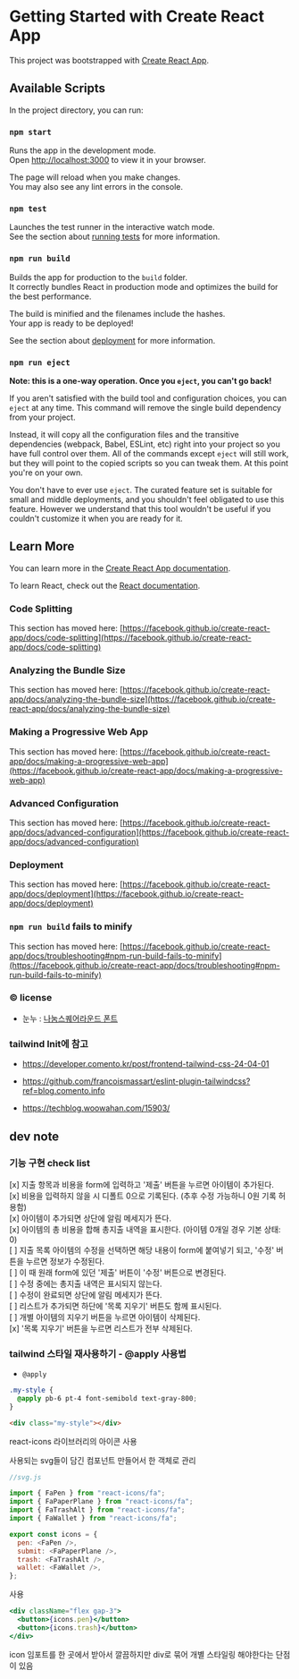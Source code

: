 # Getting Started with Create React App

This project was bootstrapped with [Create React App](https://github.com/facebook/create-react-app).

## Available Scripts

In the project directory, you can run:

### `npm start`

Runs the app in the development mode.\
Open [http://localhost:3000](http://localhost:3000) to view it in your browser.

The page will reload when you make changes.\
You may also see any lint errors in the console.

### `npm test`

Launches the test runner in the interactive watch mode.\
See the section about [running tests](https://facebook.github.io/create-react-app/docs/running-tests) for more information.

### `npm run build`

Builds the app for production to the `build` folder.\
It correctly bundles React in production mode and optimizes the build for the best performance.

The build is minified and the filenames include the hashes.\
Your app is ready to be deployed!

See the section about [deployment](https://facebook.github.io/create-react-app/docs/deployment) for more information.

### `npm run eject`

**Note: this is a one-way operation. Once you `eject`, you can't go back!**

If you aren't satisfied with the build tool and configuration choices, you can `eject` at any time. This command will remove the single build dependency from your project.

Instead, it will copy all the configuration files and the transitive dependencies (webpack, Babel, ESLint, etc) right into your project so you have full control over them. All of the commands except `eject` will still work, but they will point to the copied scripts so you can tweak them. At this point you're on your own.

You don't have to ever use `eject`. The curated feature set is suitable for small and middle deployments, and you shouldn't feel obligated to use this feature. However we understand that this tool wouldn't be useful if you couldn't customize it when you are ready for it.

## Learn More

You can learn more in the [Create React App documentation](https://facebook.github.io/create-react-app/docs/getting-started).

To learn React, check out the [React documentation](https://reactjs.org/).

### Code Splitting

This section has moved here: [https://facebook.github.io/create-react-app/docs/code-splitting](https://facebook.github.io/create-react-app/docs/code-splitting)

### Analyzing the Bundle Size

This section has moved here: [https://facebook.github.io/create-react-app/docs/analyzing-the-bundle-size](https://facebook.github.io/create-react-app/docs/analyzing-the-bundle-size)

### Making a Progressive Web App

This section has moved here: [https://facebook.github.io/create-react-app/docs/making-a-progressive-web-app](https://facebook.github.io/create-react-app/docs/making-a-progressive-web-app)

### Advanced Configuration

This section has moved here: [https://facebook.github.io/create-react-app/docs/advanced-configuration](https://facebook.github.io/create-react-app/docs/advanced-configuration)

### Deployment

This section has moved here: [https://facebook.github.io/create-react-app/docs/deployment](https://facebook.github.io/create-react-app/docs/deployment)

### `npm run build` fails to minify

This section has moved here: [https://facebook.github.io/create-react-app/docs/troubleshooting#npm-run-build-fails-to-minify](https://facebook.github.io/create-react-app/docs/troubleshooting#npm-run-build-fails-to-minify)

### © license

- 눈누 : [나눔스퀘어라운드 폰트](https://noonnu.cc/font_page/38)

### tailwind Init에 참고

- https://developer.comento.kr/post/frontend-tailwind-css-24-04-01

- https://github.com/francoismassart/eslint-plugin-tailwindcss?ref=blog.comento.info

- https://techblog.woowahan.com/15903/

## dev note

### 기능 구현 check list

[x] 지출 항목과 비용을 form에 입력하고 '제출' 버튼을 누르면 아이템이 추가된다.  
[x] 비용을 입력하지 않을 시 디폴트 0으로 기록된다. (추후 수정 가능하니 0원 기록 허용함)  
[x] 아이템이 추가되면 상단에 알림 메세지가 뜬다.  
[x] 아이템의 총 비용을 합해 총지출 내역을 표시한다. (아이템 0개일 경우 기본 상태: 0)  
[ ] 지출 목록 아이템의 수정을 선택하면 해당 내용이 form에 붙여넣기 되고, '수정' 버튼을 누르면 정보가 수정된다.  
[ ] 이 때 원래 form에 있던 '제출' 버튼이 '수정' 버튼으로 변경된다.  
[ ] 수정 중에는 총지출 내역은 표시되지 않는다.  
[ ] 수정이 완료되면 상단에 알림 메세지가 뜬다.  
[ ] 리스트가 추가되면 하단에 '목록 지우기' 버튼도 함께 표시된다.  
[ ] 개별 아이템의 지우기 버튼을 누르면 아이템이 삭제된다.  
[x] '목록 지우기' 버튼을 누르면 리스트가 전부 삭제된다.

### tailwind 스타일 재사용하기 - @apply 사용법

- `@apply`

```css
.my-style {
  @apply pb-6 pt-4 font-semibold text-gray-800;
}
```

```html
<div class="my-style"></div>
```

react-icons 라이브러리의 아이콘 사용

사용되는 svg들이 담긴 컴포넌트 만들어서 한 객체로 관리

```js
//svg.js

import { FaPen } from "react-icons/fa";
import { FaPaperPlane } from "react-icons/fa";
import { FaTrashAlt } from "react-icons/fa";
import { FaWallet } from "react-icons/fa";

export const icons = {
  pen: <FaPen />,
  submit: <FaPaperPlane />,
  trash: <FaTrashAlt />,
  wallet: <FaWallet />,
};
```

사용

```jsx
<div className="flex gap-3">
  <button>{icons.pen}</button>
  <button>{icons.trash}</button>
</div>
```

icon 임포트를 한 곳에서 받아서 깔끔하지만
div로 묶어 개별 스타일링 해야한다는 단점이 있음
